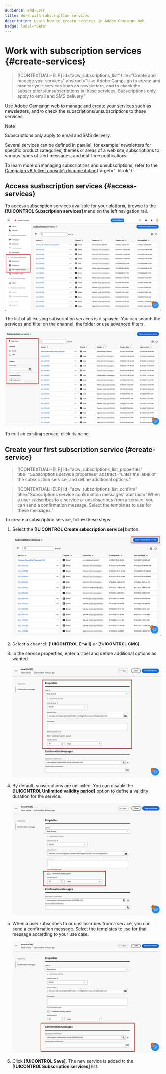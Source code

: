 ```yaml
---
audience: end-user
title: Work with subscription services
description: Learn how to create services in Adobe Campaign Web
badge: label="Beta" 
---
```


# Work with subscription services {#create-services}

>[!CONTEXTUALHELP]
>id="acw_subscriptions_list"
>title="Create and manage your services"
>abstract="Use Adobe Campaign to create and monitor your services such as newsletters, and to check the subscriptions/unsubscriptions to these services. Subscriptions only apply to email and SMS delivery."

Use Adobe Campaign web to manage and create your services such as newsletters, and to check the subscriptions/unsubscriptions to these services.

>[!NOTE]
>
>Subscriptions only apply to email and SMS delivery.

Several services can be defined in parallel, for example: newsletters for specific product categories, themes or areas of a web site, subscriptions to various types of alert messages, and real-time notifications.

To learn more on managing subscriptions and unsubscriptions, refer to the [Campaign v8 (client console) documentation](https://experienceleague.adobe.com/docs/campaign/campaign-v8/audience/subscriptions.html){target="_blank"}.

## Access susbscription services {#access-services}

To access subscription services available for your platform, browse to the **[!UICONTROL Subscription services]** menu on the left navigation rail.

![](assets/service-list.png)

The list of all existing subscription services is displayed. You can search the services and filter on the channel, the folder or use advanced filters.

![](assets/service-filters.png)

To edit an existing service, click its name.

## Create your first subscription service {#create-service}

>[!CONTEXTUALHELP]
>id="acw_subscriptions_list_properties"
>title="Subscriptions service properties"
>abstract="Enter the label of the subscription service, and define additional options."

>[!CONTEXTUALHELP]
>id="acw_subscriptions_list_confirm"
>title="Subscriptions service confirmation messages"
>abstract="When a user subscribes to a service or unsubscribes from a service, you can send a confirmation message. Select the templates to use for these messages."


To create a subscription service, follow these steps:

1. Select the **[!UICONTROL Create subscription service]** button.

    ![](assets/service-create-button.png)

1. Select a channel: **[!UICONTROL Email]** or **[!UICONTROL SMS]**.

1. In the service properties, enter a label and define additional options as wanted.

    ![](assets/service-create-properties.png)

1. By default, subscriptions are unlimited. You can disable the **[!UICONTROL  Unlimited validity period]** option to define a validity duration for the service. <!--The duration can be specified in days or months.TBC-->

    ![](assets/service-create-validity-period.png)

1. When a user subscribes to or unsubscribes from a service, you can send a confirmation message. Select the templates to use for that message according to your use case.

    ![](assets/service-create-confirmation-msg.png)

1. Click **[!UICONTROL Save]**. The new service is added to the **[!UICONTROL Subscription services]** list.

<!--
## Reporting

You can measure the effectiveness of your subscription services for SMS and email channels.

1. Select an existing service from the **[!UICONTROL Subscription services]** list.

1. From the service dashboard, click More > Reports?

1. Check the following indicators:

* Total numbers of subscribers

* Area graph with subscriptions and unsubscriptions. Use the dropwdown to change the time range. (24h, 48h, 1 week, 2 weeks, 1 month, 6 months)

* The breakdown by period. including subs, unsub, evolution in numbers and % and loyalty.
* Last updated / Next refresh time: these values are retrieved from the execution and schedule of the tracking workflow
-->


